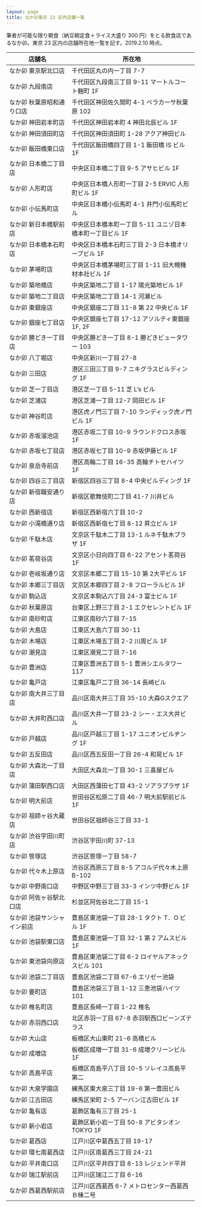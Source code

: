 ```yaml
---
layout: page
title: なか卯東京 23 区内店舗一覧
---
```


筆者が可能な限り朝食（納豆朝定食＋ライス大盛り 300 円）をとる飲食店であるなか卯。東京 23 区内の店舗所在地一覧を記す。2019.2.10 時点。

| 店舗名                      | 所在地                                                          |
| --------------------------- | --------------------------------------------------------------- |
| なか卯 東京駅北口店         | 千代田区丸の内一丁目 7-7                                  |
| なか卯 九段南店             | 千代田区九段南三丁目 9-11 マートルコート麹町 1F           |
| なか卯 秋葉原昭和通り口店   | 千代田区神田佐久間町 4-1 ベラカーサ秋葉原 102             |
| なか卯 神田岩本町店         | 千代田区神田岩本町 4 神田北辰ビル 1F                      |
| なか卯 神田須田町店         | 千代田区神田須田町 1-28 アクア神田ビル                    |
| なか卯 飯田橋東口店         | 千代田区飯田橋四丁目 1-1 飯田橋 IS ビル 1F                |
| なか卯 日本橋二丁目店       | 中央区日本橋二丁目 9-5 アサヒビル 1F                      |
| なか卯 人形町店             | 中央区日本橋人形町一丁目 2-5 ERVIC 人形町ビル 1F          |
| なか卯 小伝馬町店           | 中央区日本橋小伝馬町 4-1 井門小伝馬町ビル                 |
| なか卯 新日本橋駅前店       | 中央区日本橋本町一丁目 5-11 ユニゾ日本橋本町一丁目ビル 1F |
| なか卯 日本橋本石町店       | 中央区日本橋本石町三丁目 2-3 日本橋オリーブビル 1F        |
| なか卯 茅場町店             | 中央区日本橋茅場町三丁目 1-11 旧大槻機材本社ビル 1F       |
| なか卯 築地橋店             | 中央区築地二丁目 1-17 陽光築地ビル 1F                     |
| なか卯 築地二丁目店         | 中央区築地二丁目 14-1 河瀬ビル                            |
| なか卯 東銀座店             | 中央区銀座二丁目 11-8 第 22 中央ビル 1F                   |
| なか卯 銀座七丁目店         | 中央区銀座七丁目 17-12 アソルティ東銀座 1F, 2F            |
| なか卯 勝どき一丁目店       | 中央区勝どき一丁目 8-1 勝どきビュータワー 103             |
| なか卯 八丁堀店             | 中央区新川一丁目 27-8                                     |
| なか卯 三田店               | 港区三田三丁目 9-7 ニキグラスビルディング 1F              |
| なか卯 芝一丁目店           | 港区芝一丁目 5-11 芝 L’s ビル                            |
| なか卯 芝浦店               | 港区芝浦一丁目 12-7 岡田ビル 1F                           |
| なか卯 神谷町店             | 港区虎ノ門三丁目 7-10 ランディック虎ノ門ビル 1F           |
| なか卯 赤坂溜池店           | 港区赤坂二丁目 10-9 ラウンドクロス赤坂 1F                 |
| なか卯 赤坂七丁目店         | 港区赤坂七丁目 10-9 赤坂伊藤ビル 1F                       |
| なか卯 泉岳寺前店           | 港区高輪二丁目 16-35 高輪チトセハイツ 1F                  |
| なか卯 四谷三丁目店         | 新宿区四谷三丁目 8-4 中央ビルディング 1F                  |
| なか卯 新宿職安通り店       | 新宿区歌舞伎町二丁目 41-7 川井ビル                        |
| なか卯 西新宿店             | 新宿区西新宿六丁目 10-2                                   |
| なか卯 小滝橋通り店         | 新宿区西新宿七丁目 8-12 昇立ビル 1F                       |
| なか卯 千駄木店             | 文京区千駄木二丁目 13-1 ルネ千駄木プラザ 1F               |
| なか卯 茗荷谷店             | 文京区小日向四丁目 6-22 アセント茗荷谷 1F                 |
| なか卯 壱岐坂通り店         | 文京区本郷二丁目 15-10 第 2大平ビル 1F                    |
| なか卯 本郷三丁目店         | 文京区本郷四丁目 2-8 フローラルビル 1F                    |
| なか卯 駒込店               | 文京区本駒込六丁目 24-3 富士ビル 1F                       |
| なか卯 秋葉原店             | 台東区上野三丁目 2-1 エクセレントビル 1F                  |
| なか卯 南砂町店             | 江東区南砂六丁目 7-15                                     |
| なか卯 大島店               | 江東区大島六丁目 30-11                                    |
| なか卯 木場店               | 江東区木場五丁目 2-2 川周ビル 1F                          |
| なか卯 潮見店               | 江東区潮見二丁目 7-16                                     |
| なか卯 豊洲店               | 江東区豊洲五丁目 5-1 豊洲シエルタワー 117                 |
| なか卯 亀戸店               | 江東区亀戸二丁目 36-14 長崎ビル                           |
| なか卯 南大井三丁目店       | 品川区南大井三丁目 35-10 大森Gスクエア                    |
| なか卯 大井町西口店         | 品川区大井一丁目 23-2 シー・エス大井ビル                  |
| なか卯 戸越店               | 品川区戸越三丁目 1-17 ユニオンビルヂング 1F               |
| なか卯 五反田店             | 品川区西五反田一丁目 26-4 和晃ビル 1F                     |
| なか卯 大森北一丁目店       | 大田区大森北一丁目 30-1 三喜屋ビル                        |
| なか卯 蒲田駅西口店         | 大田区西蒲田七丁目 43-2 ソアラプラザ 1F                   |
| なか卯 明大前店             | 世田谷区松原二丁目 46-7 明大前駅前ビル 1F                 |
| なか卯 祖師ヶ谷大蔵店       | 世田谷区祖師谷三丁目 33-1                                 |
| なか卯 渋谷宇田川町店       | 渋谷区宇田川町 37-13                                      |
| なか卯 笹塚店               | 渋谷区笹塚一丁目 58-7                                     |
| なか卯 代々木上原店         | 渋谷区西原三丁目 8-5 アコルデ代々木上原 B-102             |
| なか卯 中野南口店           | 中野区中野三丁目 33-3 インツ中野ビル 1F                   |
| なか卯 阿佐ヶ谷駅北口店     | 杉並区阿佐谷北二丁目 15-1                                 |
| なか卯 池袋サンシャイン前店 | 豊島区東池袋一丁目 28-1 タクト T．O ビル 1F               |
| なか卯 池袋駅東口店         | 豊島区東池袋一丁目 32-1 第 2 アムスビル 1F                |
| なか卯 東池袋向原店         | 豊島区東池袋二丁目 6-2 ロイヤルアネックスビル 101         |
| なか卯 池袋二丁目店         | 豊島区池袋二丁目 67-6 エリゼー池袋                        |
| なか卯 要町店               | 豊島区池袋三丁目 1-12 三恵池袋ハイツ 101                  |
| なか卯 椎名町店             | 豊島区長崎一丁目 1-22 椎名                                |
| なか卯 赤羽西口店           | 北区赤羽一丁目 67-8 赤羽駅西口ビーンズテラス              |
| なか卯 大山店               | 板橋区大山東町 21-6 高橋ビル                              |
| なか卯 成増店               | 板橋区成増一丁目 31-6 成増クリーンビル 1F                 |
| なか卯 高島平店             | 板橋区高島平八丁目 10-5 ソレイユ高島平第二                |
| なか卯 大泉学園店           | 練馬区東大泉三丁目 19-6 第一豊田ビル                      |
| なか卯 江古田店             | 練馬区栄町 2-5 アーバン江古田ビル 1F                      |
| なか卯 亀有店               | 葛飾区亀有三丁目 25-1                                     |
| なか卯 新小岩店             | 葛飾区新小岩一丁目 50-8 アビタシオン TOKYO 1F             |
| なか卯 葛西店               | 江戸川区中葛西五丁目 19-17                                |
| なか卯 環七南葛西店         | 江戸川区南葛西三丁目 24-21                                |
| なか卯 平井南口店           | 江戸川区平井四丁目 8-13 レジェンド平井                    |
| なか卯 瑞江駅前店           | 江戸川区瑞江二丁目 6-16                                   |
| なか卯 西葛西駅前店         | 江戸川区西葛西 6-7 メトロセンター西葛西Ｂ棟二号           |
